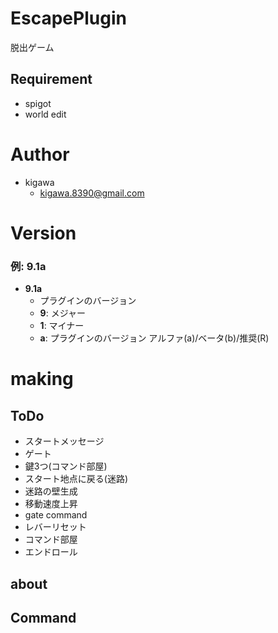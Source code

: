 # EscapePlugin

脱出ゲーム

## Requirement

* spigot
* world edit

# Author

* kigawa
    * kigawa.8390@gmail.com

# Version

### 例: 9.1a
* **9.1a**
  * プラグインのバージョン
  * **9**: メジャー
  * **1**: マイナー
  * **a**: プラグインのバージョン アルファ(a)/ベータ(b)/推奨(R)

# making



## ToDo
* スタートメッセージ
* ゲート
* 鍵3つ(コマンド部屋)
* スタート地点に戻る(迷路)
* 迷路の壁生成
* 移動速度上昇
* gate command
* レバーリセット
* コマンド部屋
* エンドロール


## about


## Command

